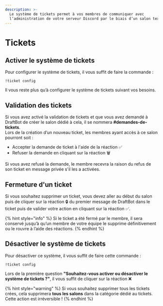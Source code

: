 ```yaml
---
description: >-
  Le système de tickets permet à vos membres de communiquer avec
  l’administration de votre serveur Discord par le biais d’un salon textuel.
---
```


# Tickets

## Activer le système de tickets

Pour configurer le système de tickets, il vous suffit de faire la commande :

```text
!ticket config
```

Il vous reste plus qu’à configurer le système de tickets suivant vos besoins.

## Validation des tickets

Si vous avez activé la validation de tickets et que vous avez demandé à DraftBot de créer le salon dédié à cela, il se nommera **\#demandes-de-tickets**.  
Lors de la création d’un nouveau ticket, les membres ayant accès à ce salon pourront soit :

* Accepter la demande de ticket à l'aide de la réaction ✅
* Refuser la demande en cliquant sur la réaction 🗑️

Si vous avez refusé la demande, le membre recevra la raison du refus de son ticket en message privée s'il les a activées.

## Fermeture d'un ticket

Si vous souhaitez supprimer un ticket, vous devez aller au début du salon puis de cliquer sur la réaction 🔒 du premier message de DraftBot dans le ticket puis de valider votre action en cliquant sur la réaction ✅.

{% hint style="info" %}
Si le ticket a été fermé par le membre, il sera conservé jusqu’à qu’un membre de votre équipe le supprime définitivement ou le rouvre à l’aide des réactions.
{% endhint %}

## Désactiver le système de tickets

Pour désactiver ce système, il vous suffit de faire cette commande :

```text
!ticket config
```

Lors de la première question **"Souhaitez-vous activer ou désactiver le système de tickets ?"**, il vous suffit de cliquer sur la réaction ❌

{% hint style="warning" %}
Si vous souhaitez supprimer tous les tickets crées, cela supprimera **tous les salons** dans la catégorie dédié au tickets. Cette action est irréversible !
{% endhint %}

